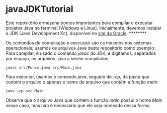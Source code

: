 # javaJDKTutorial
Este repositório armazena pontos importantes para compilar e executar projetos Java no terminal (Windows e Linux). Inicialmente, devemos instalar o JDK (Java Development Kit), disponível no [site da Oracle](https://www.oracle.com/br/java/technologies/downloads/). ********



Os comandos de compilação e execução são os mesmos nos sistemas operacionais; usemos os arquivos Java deste repositório como exemplo:
Para compilar, é usado o comando *javac* do JDK, e digitamos, separados por espaço, os arquivos .java a serem compilados.
```
javac src/Funcs.java src/Main.java
```
Para executar, usamos o comando *java*, seguido de *-cp*, da pasta que contém o arquivo e apenas o nome do arquivo que contém a função *main*:
```
java -cp src Main
```
Observe que o arquivo Java que contém a função *main* possui o nome *Main* nesse caso, mas não é necessário que ele seja nomeado dessa forma.
